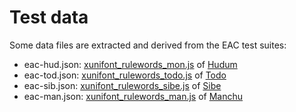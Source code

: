 # Test data

Some data files are extracted and derived from the EAC test suites:

- eac-hud.json: [xunifont_rulewords_mon.js](http://rule.xueruhai.com/ruletest/xunifont_rulewords_mon.js) of [Hudum](http://rule.xueruhai.com/ruletest-mon.php)
- eac-tod.json: [xunifont_rulewords_todo.js](http://rule.xueruhai.com/ruletest/xunifont_rulewords_todo.js) of [Todo](http://rule.xueruhai.com/ruletest-todo.php)
- eac-sib.json: [xunifont_rulewords_sibe.js](http://rule.xueruhai.com/ruletest/xunifont_rulewords_sibe.js) of [Sibe](http://rule.xueruhai.com/ruletest-sibe.php)
- eac-man.json: [xunifont_rulewords_man.js](http://rule.xueruhai.com/ruletest/xunifont_rulewords_man.js) of [Manchu](http://rule.xueruhai.com/ruletest-man.php)
